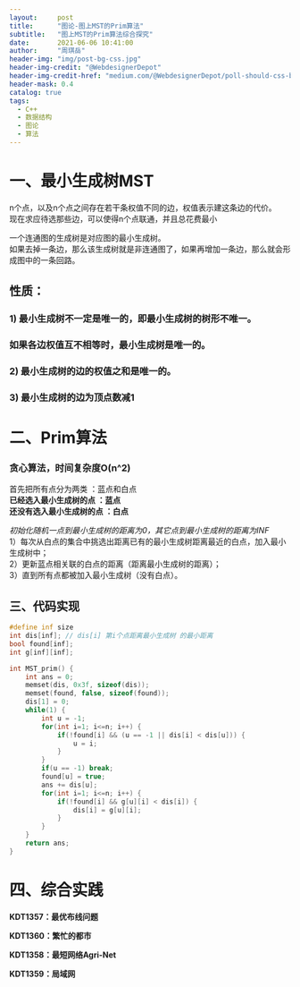 ```yaml
---
layout:     post
title:      "图论-图上MST的Prim算法"
subtitle:   "图上MST的Prim算法综合探究"
date:       2021-06-06 10:41:00
author:     "周琪岳"
header-img: "img/post-bg-css.jpg"
header-img-credit: "@WebdesignerDepot"
header-img-credit-href: "medium.com/@WebdesignerDepot/poll-should-css-become-more-like-a-programming-language-c74eb26a4270"
header-mask: 0.4
catalog: true
tags: 
  - C++
  - 数据结构
  - 图论
  - 算法
---
```

# 一、最小生成树MST  

n个点，以及n个点之间存在若干条权值不同的边，权值表示建这条边的代价。  
现在求应待选那些边，可以使得n个点联通，并且总花费最小  

一个连通图的生成树是对应图的最小生成树。  
如果去掉一条边，那么该生成树就是非连通图了，如果再增加一条边，那么就会形成图中的一条回路。  

## 性质：  
### 1) 最小生成树不一定是唯一的，即最小生成树的树形不唯一。  
###		如果各边权值互不相等时，最小生成树是唯一的。  
### 2) 最小生成树的边的权值之和是唯一的。  
### 3) 最小生成树的边为顶点数减1  

<!-- More -->

# 二、Prim算法   
### 贪心算法，时间复杂度O(n^2)  

首先把所有点分为两类     ：蓝点和白点  
**已经选入最小生成树的点   ：蓝点**  
**还没有选入最小生成树的点 ：白点**  

*初始化随机一点到最小生成树的距离为0，其它点到最小生成树的距离为INF*  
1）每次从白点的集合中挑选出距离已有的最小生成树距离最近的白点，加入最小生成树中；  
2）更新蓝点相关联的白点的距离（距离最小生成树的距离）；  
3）直到所有点都被加入最小生成树（没有白点）。  

## 三、代码实现  
```c++
#define inf size
int dis[inf]; // dis[i] 第i个点距离最小生成树 的最小距离
bool found[inf];
int g[inf][inf];

int MST_prim() {
	int ans = 0;
	memset(dis, 0x3f, sizeof(dis));
	memset(found, false, sizeof(found));
	dis[1] = 0;
	while(1) {
		int u = -1;
		for(int i=1; i<=n; i++) {
			if(!found[i] && (u == -1 || dis[i] < dis[u])) {
				u = i;
			}
		}
		if(u == -1) break;
		found[u] = true;
		ans += dis[u];
		for(int i=1; i<=n; i++) {
			if(!found[i] && g[u][i] < dis[i]) {
				dis[i] = g[u][i];
			}
		}
	}
	return ans;
}
```    
<!---->

# 四、综合实践  
**KDT1357：最优布线问题**  

**KDT1360：繁忙的都市**  

**KDT1358：最短网络Agri-Net**  

**KDT1359：局域网**  
